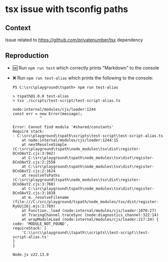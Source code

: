 # tsx issue with tsconfig paths

## Context
Issue related to https://github.com/privatenumber/tsx dependency

## Reproduction
- 🆗 Run `npm run test` which correctly prints "Markdown" to the console 
- ❌ Run `npm run test-alias` which prints the following to the console:

    ```
    PS C:\src\playground\tspath> npm run test-alias

    > tspath@1.0.0 test-alias
    > tsx ./scripts/test-script/test-script-alias.ts

    node:internal/modules/cjs/loader:1244
    const err = new Error(message);
                ^

    Error: Cannot find module '#shared/constants'
    Require stack:
    - C:\src\playground\tspath\scripts\test-script\test-script-alias.ts
        at node:internal/modules/cjs/loader:1244:15
        at nextResolveSimple (C:\src\playground\tspath\node_modules\tsx\dist\register-DCnOAxY2.cjs:3:942)
        at C:\src\playground\tspath\node_modules\tsx\dist\register-DCnOAxY2.cjs:2:2550
        at C:\src\playground\tspath\node_modules\tsx\dist\register-DCnOAxY2.cjs:2:1624
        at resolveTsPaths (C:\src\playground\tspath\node_modules\tsx\dist\register-DCnOAxY2.cjs:3:760)
        at C:\src\playground\tspath\node_modules\tsx\dist\register-DCnOAxY2.cjs:3:1038
        at m._resolveFilename (file:///C:/src/playground/tspath/node_modules/tsx/dist/register-RyGUjI6j.mjs:1:789)
        at Function._load (node:internal/modules/cjs/loader:1070:27)
        at TracingChannel.traceSync (node:diagnostics_channel:322:14)
        at wrapModuleLoad (node:internal/modules/cjs/loader:217:24) {
    code: 'MODULE_NOT_FOUND',
    requireStack: [
        'C:\\src\\playground\\tspath\\scripts\\test-script\\test-script-alias.ts'
    ]
    }

    Node.js v22.13.0
    ```
